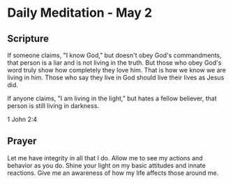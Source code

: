 # Daily Meditation - May 2

## Scripture

If someone claims, "I know God,” but doesn't obey God's commandments, that
person is a liar and is not living in the truth. But those who obey God's word
truly show how completely they love him. That is how we know we are living in
him. Those who say they live in God should live their lives as Jesus did.

If anyone claims, "I am living in the light,” but hates a fellow believer, that person is still living in darkness. 


1 John 2:4


## Prayer

Let me have integrity in all that I do.  Allow me to see my actions and behavior
as you do.  Shine your light on my basic attitudes and innate reactions.  Give
me an awareness of how my life affects those around me.


